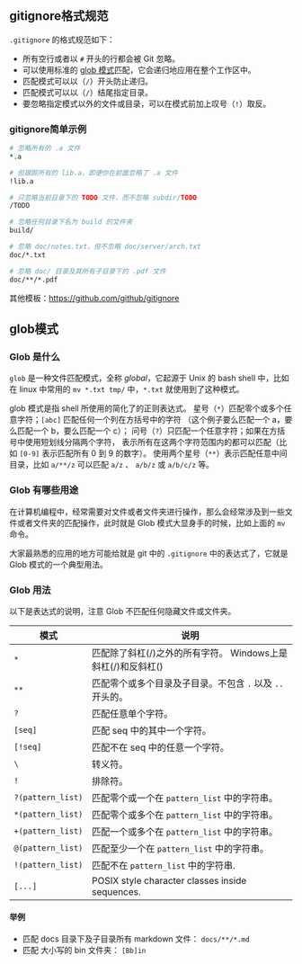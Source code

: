 ## gitignore格式规范

`.gitignore` 的格式规范如下：

- 所有空行或者以 `#` 开头的行都会被 Git 忽略。
- 可以使用标准的 [glob 模式](#glob模式)匹配，它会递归地应用在整个工作区中。
- 匹配模式可以以（`/`）开头防止递归。
- 匹配模式可以以（`/`）结尾指定目录。
- 要忽略指定模式以外的文件或目录，可以在模式前加上叹号（`!`）取反。

### gitignore简单示例

```bash
# 忽略所有的 .a 文件
*.a

# 但跟踪所有的 lib.a，即便你在前面忽略了 .a 文件
!lib.a

# 只忽略当前目录下的 TODO 文件，而不忽略 subdir/TODO
/TODO

# 忽略任何目录下名为 build 的文件夹
build/

# 忽略 doc/notes.txt，但不忽略 doc/server/arch.txt
doc/*.txt

# 忽略 doc/ 目录及其所有子目录下的 .pdf 文件
doc/**/*.pdf	
```

其他模板：https://github.com/github/gitignore 

## glob模式

### Glob 是什么

`glob` 是一种文件匹配模式，全称 *global*，它起源于 Unix 的 bash shell 中，比如在 linux 中常用的 `mv *.txt tmp/` 中，`*.txt` 就使用到了这种模式。

glob 模式是指 shell 所使用的简化了的正则表达式。 星号（`*`）匹配零个或多个任意字符；`[abc]` 匹配任何一个列在方括号中的字符 （这个例子要么匹配一个 a，要么匹配一个 b，要么匹配一个 c）； 问号（`?`）只匹配一个任意字符；如果在方括号中使用短划线分隔两个字符， 表示所有在这两个字符范围内的都可以匹配（比如 `[0-9]` 表示匹配所有 0 到 9 的数字）。 使用两个星号（`**`）表示匹配任意中间目录，比如 `a/**/z` 可以匹配 `a/z` 、 `a/b/z` 或 `a/b/c/z` 等。

### Glob 有哪些用途

在计算机编程中，经常需要对文件或者文件夹进行操作，那么会经常涉及到一些文件或者文件夹的匹配操作，此时就是 Glob 模式大显身手的时候，比如上面的 `mv` 命令。

大家最熟悉的应用的地方可能给就是 git 中的 `.gitignore` 中的表达式了，它就是 Glob 模式的一个典型用法。

### Glob 用法

以下是表达式的说明，注意 Glob 不匹配任何隐藏文件或文件夹。

| 模式              | 说明                                                         |
| ----------------- | ------------------------------------------------------------ |
| `*`               | 匹配除了斜杠(/)之外的所有字符。 Windows上是斜杠(/)和反斜杠(\) |
| `**`              | 匹配零个或多个目录及子目录。不包含 `.` 以及 `..` 开头的。    |
| `?`               | 匹配任意单个字符。                                           |
| `[seq]`           | 匹配 seq 中的其中一个字符。                                  |
| `[!seq]`          | 匹配不在 seq 中的任意一个字符。                              |
| `\`               | 转义符。                                                     |
| `!`               | 排除符。                                                     |
| `?(pattern_list)` | 匹配零个或一个在 `pattern_list` 中的字符串。                 |
| `*(pattern_list)` | 匹配零个或多个在 `pattern_list` 中的字符串。                 |
| `+(pattern_list)` | 匹配一个或多个在 `pattern_list` 中的字符串。                 |
| `@(pattern_list)` | 匹配至少一个在 `pattern_list` 中的字符串。                   |
| `!(pattern_list)` | 匹配不在 `pattern_list` 中的字符串.                          |
| `[...]`           | POSIX style character classes inside sequences.              |

#### 举例

- 匹配 docs 目录下及子目录所有 markdown 文件： `docs/**/*.md`
- 匹配 大小写的 bin 文件夹： `[Bb]in`
